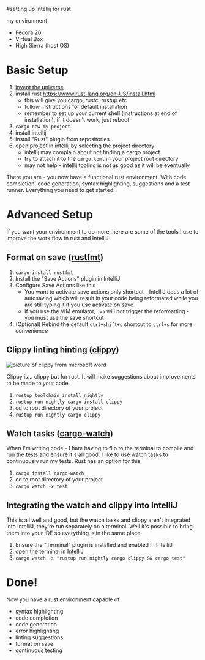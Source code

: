 #setting up intellij for rust

my environment
- Fedora 26
- Virtual Box
- High Sierra (host OS)

# Basic Setup
1. [invent the universe](https://www.youtube.com/watch?v=7s664NsLeFM)
1. install rust https://www.rust-lang.org/en-US/install.html
	- this will give you cargo, rustc, rustup etc
	- follow instructions for default installation
	- remember to set up your current shell (instructions at end of installation), if it doesn't work, just reboot
1. `cargo new my-project`
1. install intellij
1. install "Rust" plugin from repositories
1. open project in intellij by selecting the project directory
	- intellij may complain about not finding a cargo project
	- try to attach it to the `cargo.toml` in your project root directory
	- may not help - intellij tooling is not as good as it will be eventually

There you are - you now have a functional rust environment. With code completion, code generation, syntax highlighting, suggestions and a test runner. Everything you need to get started.

# Advanced Setup
If you want your environment to do more, here are some of the tools I use to improve the work flow in rust and IntelliJ

## Format on save ([rustfmt](https://crates.io/crates/rustfmt/))
1. `cargo install rustfmt`
1. Install the "Save Actions" plugin in IntelliJ
1. Configure Save Actions like this
	- You want to activate save actions only shortcut - IntelliJ does a lot of autosaving which will result in your code being reformated while you are still typing it if you use activate on save
	- If you use the VIM emulator, `:wa` will not trigger the reformatting - you must use the save shortcut
1. (Optional) Rebind the default `ctrl+shift+s` shortcut to `ctrl+s` for more convenience

## Clippy linting hinting ([clippy](https://crates.io/crates/clippy))
![picture of clippy from microsoft word](http://images.dailytech.com/nimage/19706_Clippy3.jpg)

Clippy is... clippy but for rust. It will make suggestions about improvements to be made to your code.

1. `rustup toolchain install nightly`
1. `rustup run nightly cargo install clippy`
1. cd to root directory of your project
1. `rustup run nightly cargo clippy`

## Watch tasks ([cargo-watch](https://crates.io/crates/cargo-watch))
When I'm writing code - I hate having to flip to the terminal to compile and run the tests and ensure it's all good. I like to use watch tasks to continuously run my tests. Rust has an option for this.

1. `cargo install cargo-watch`
1. cd to root directory of your project
1. `cargo watch -x test`

## Integrating the watch and clippy into IntelliJ
This is all well and good, but the watch tasks and clippy aren't integrated into IntelliJ, they're run separately on a terminal. Well it's possible to bring them into your IDE so everything is in the same place.

1. Ensure the "Terminal" plugin is installed and enabled in IntelliJ
1. open the terminal in IntelliJ
1. `cargo watch -s "rustup run nightly cargo clippy && cargo test"`

# Done!
Now you have a rust environment capable of
- syntax highlighting
- code completion
- code generation
- error highlighting
- linting suggestions
- format on save
- continuous testing
